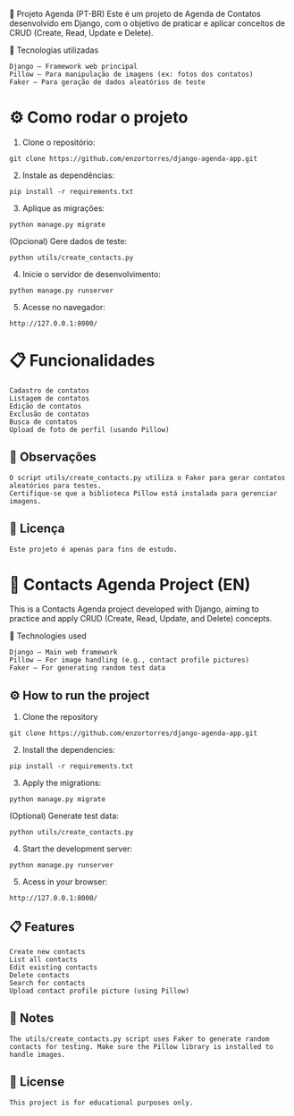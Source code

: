 📒 Projeto Agenda (PT-BR)
Este é um projeto de Agenda de Contatos desenvolvido em Django, com o objetivo de praticar e aplicar conceitos de CRUD (Create, Read, Update e Delete).

🚀 Tecnologias utilizadas
```
Django — Framework web principal
Pillow — Para manipulação de imagens (ex: fotos dos contatos)
Faker — Para geração de dados aleatórios de teste
```

<h1>
    ⚙️ Como rodar o projeto
</h1>

1. Clone o repositório:
```
git clone https://github.com/enzortorres/django-agenda-app.git
```

2. Instale as dependências:
```
pip install -r requirements.txt
```


3. Aplique as migrações:
```
python manage.py migrate
```

(Opcional) Gere dados de teste:

```
python utils/create_contacts.py
```

4. Inicie o servidor de desenvolvimento:
```
python manage.py runserver
```

5. Acesse no navegador:

```
http://127.0.0.1:8000/
```

<h1>
    📋 Funcionalidades
</h1>

```
Cadastro de contatos
Listagem de contatos
Edição de contatos
Exclusão de contatos
Busca de contatos
Upload de foto de perfil (usando Pillow)
```

<h2>
    📎 Observações
</h2>

```
O script utils/create_contacts.py utiliza o Faker para gerar contatos aleatórios para testes.
Certifique-se que a biblioteca Pillow está instalada para gerenciar imagens.
```


<h2>
    📄 Licença
</h2>

```
Este projeto é apenas para fins de estudo.
```



<h1>
    📒 Contacts Agenda Project (EN)
</h1>
This is a Contacts Agenda project developed with Django, aiming to practice and apply CRUD (Create, Read, Update, and Delete) concepts.

🚀 Technologies used
```
Django — Main web framework
Pillow — For image handling (e.g., contact profile pictures)
Faker — For generating random test data
```

<h2>
    ⚙️ How to run the project
</h2>

1. Clone the repository
```
git clone https://github.com/enzortorres/django-agenda-app.git
```

2. Install the dependencies:
```
pip install -r requirements.txt
```


3. Apply the migrations:
```
python manage.py migrate
```

(Optional) Generate test data:

```
python utils/create_contacts.py
```

4. Start the development server:
```
python manage.py runserver
```

5. Acess in your browser:

```
http://127.0.0.1:8000/
```

<h2>
    📋 Features
</h2>

```
Create new contacts
List all contacts
Edit existing contacts
Delete contacts 
Search for contacts 
Upload contact profile picture (using Pillow)
```

<h2>
    📎 Notes
</h2>

```
The utils/create_contacts.py script uses Faker to generate random contacts for testing. Make sure the Pillow library is installed to handle images.
```


<h2>
    📄 License
</h2>

```
This project is for educational purposes only.
```